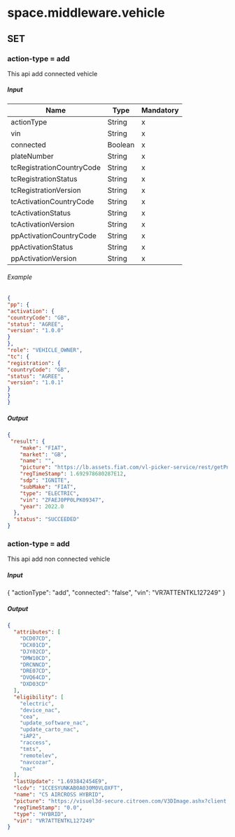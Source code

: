 ﻿# space.middleware.vehicle

## SET

### action-type = add

This api add connected vehicle

##### Input

| Name                      | Type    | Mandatory |
|---------------------------|---------|-----------|
| actionType                | String  | x         |
| vin                       | String  | x         |
| connected                 | Boolean | x         |
| plateNumber               | String  | x         |
| tcRegistrationCountryCode | String  | x         |
| tcRegistrationStatus      | String  | x         |
| tcRegistrationVersion     | String  | x         |
| tcActivationCountryCode   | String  | x         |
| tcActivationStatus        | String  | x         |
| tcActivationVersion       | String  | x         |
| ppActivationCountryCode   | String  | x         |
| ppActivationStatus        | String  | x         |
| ppActivationVersion       | String  | x         |

###### Example

```json
{
"pp": {
"activation": {
"countryCode": "GB",
"status": "AGREE",
"version": "1.0.0"
}
},
"role": "VEHICLE_OWNER",
"tc": {
"registration": {
"countryCode": "GB",
"status": "AGREE",
"version": "1.0.1"
}
}
}
```

##### Output

```json
{
 "result": {
    "make": "FIAT",
    "market": "GB",
    "name": "",
    "picture": "https://lb.assets.fiat.com/vl-picker-service/rest/getPngImage?source=connectivity&consumer=responsive&market=3112&brand=00&model=3320H&mmvs=003324120000&body=278&opt=011,023,026,03E,044,050,051,065,070,07N,0MF,0QU,0R3,112,132,140,198,1CY,1ES,1GD,1H5,1H7,1J2,1J6,228,264,2PZ,316,320,347,392,396,410,412,441,499,4DK,4JA,505,508,511,53Y,5BH,5CE,5DE,5GY,5JK,5M1,5QX,5YY,602,631,6C0,6DC,6HQ,784,78N,78P,7DF,856,8FZ,8H7,947,976,9U7,9UP,9XW,9YT,BCS,BGG,BNP,BNS,BNT,CDW,CFW,CGW,CJ2,CKT,CL5,CSD,JAJ,JJB,JJJ,JLN,JSK,JTM,LAY,LFF,LHA,LMS,LMU,LNJ,MDE,MMF,MRB,MWE,MXU,NHR,RCG,RDG,RF7,RS9,RSF,RTK,RTR,XAN,XEJ,XEV,XGM,XTX&view=EXT&angle=1&width=300&height=300&raiseError=true",
    "regTimeStamp": 1.692978680287E12,
    "sdp": "IGNITE",
    "subMake": "FIAT",
    "type": "ELECTRIC",
    "vin": "ZFAEJ0PP0LPK09347",
    "year": 2022.0
  },
  "status": "SUCCEEDED"
}

```

### action-type = add

This api add non connected vehicle

##### Input

{
"actionType": "add",
"connected": "false",
"vin": "VR7ATTENTKL127249"
}

##### Output

```json
{
  "attributes": [
    "DCD07CD",
    "DCX01CD",
    "DJY02CD",
    "DMW10CD",
    "DRCNNCD",
    "DRE07CD",
    "DVQ64CD",
    "DXD03CD"
  ],
  "eligibility": [
    "electric",
    "device_nac",
    "cea",
    "update_software_nac",
    "update_carto_nac",
    "iAP2",
    "raccess",
    "tmts",
    "remotelev",
    "navcozar",
    "nac"
  ],
  "lastUpdate": "1.693842454E9",
  "lcdv": "1CCESYUNKAB0A030M0VLOXFT",
  "name": "C5 AIRCROSS HYBRID",
  "picture": "https://visuel3d-secure.citroen.com/V3DImage.ashx?client:MyMarque&format:png&color:0MM00NVL&trim:0POX0RFT&back:0&width:1000&version:1CCESYUNKAB0A030&view:001&OPT1:LZ02&OPT2:WLT2",
  "regTimeStamp": "0.0",
  "type": "HYBRID",
  "vin": "VR7ATTENTKL127249"
}
```
